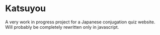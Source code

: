 # Katsuyou
A very work in progress project for a Japanese conjugation quiz website.
Will probably be completely rewritten only in javascript.
